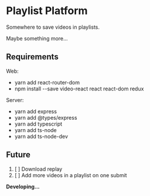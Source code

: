 # Playlist Platform
Somewhere to save videos in playlists.

Maybe something more...

## Requirements

Web:
- yarn add react-router-dom
- npm install --save video-react react react-dom redux

Server:
- yarn add express
- yarn add @types/express
- yarn add typescript
- yarn add ts-node
- yarn add ts-node-dev

## Future
1. [ ] Download replay
2. [ ] Add more videos in a playlist on one submit

**Developing...**